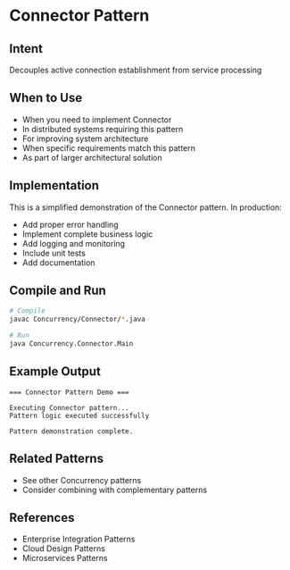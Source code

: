 # Connector Pattern

## Intent
Decouples active connection establishment from service processing

## When to Use
- When you need to implement Connector
- In distributed systems requiring this pattern
- For improving system architecture
- When specific requirements match this pattern
- As part of larger architectural solution

## Implementation
This is a simplified demonstration of the Connector pattern. In production:
- Add proper error handling
- Implement complete business logic
- Add logging and monitoring
- Include unit tests
- Add documentation

## Compile and Run
```bash
# Compile
javac Concurrency/Connector/*.java

# Run
java Concurrency.Connector.Main
```

## Example Output
```
=== Connector Pattern Demo ===

Executing Connector pattern...
Pattern logic executed successfully

Pattern demonstration complete.
```

## Related Patterns
- See other Concurrency patterns
- Consider combining with complementary patterns

## References
- Enterprise Integration Patterns
- Cloud Design Patterns
- Microservices Patterns
